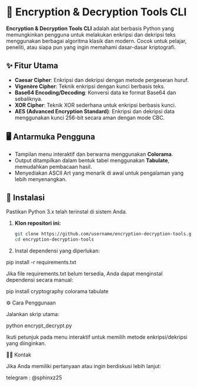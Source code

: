 # 🔐 Encryption & Decryption Tools CLI

**Encryption & Decryption Tools CLI** adalah alat berbasis Python yang memungkinkan pengguna untuk melakukan enkripsi dan dekripsi teks menggunakan berbagai algoritma klasik dan modern. Cocok untuk pelajar, peneliti, atau siapa pun yang ingin memahami dasar-dasar kriptografi.

## ✨ Fitur Utama

- **Caesar Cipher**: Enkripsi dan dekripsi dengan metode pergeseran huruf.
- **Vigenère Cipher**: Teknik enkripsi dengan kunci berbasis teks.
- **Base64 Encoding/Decoding**: Konversi data ke format Base64 dan sebaliknya.
- **XOR Cipher**: Teknik XOR sederhana untuk enkripsi berbasis kunci.
- **AES (Advanced Encryption Standard)**: Enkripsi dan dekripsi data menggunakan kunci 256-bit secara aman dengan mode CBC.

## 🖥️ Antarmuka Pengguna

- Tampilan menu interaktif dan berwarna menggunakan **Colorama**.
- Output ditampilkan dalam bentuk tabel menggunakan **Tabulate**, memudahkan pembacaan hasil.
- Menyediakan ASCII Art yang menarik di awal untuk pengalaman yang lebih menyenangkan.

## 🚀 Instalasi

Pastikan Python 3.x telah terinstal di sistem Anda.

1. **Klon repositori ini:**

   ```bash
   git clone https://github.com/username/encryption-decryption-tools.git
   cd encryption-decryption-tools

2. Instal dependensi yang diperlukan:

pip install -r requirements.txt

Jika file requirements.txt belum tersedia, Anda dapat menginstal dependensi secara manual:

pip install cryptography colorama tabulate



⚙️ Cara Penggunaan

Jalankan skrip utama:

python encrypt_decrypt.py

Ikuti petunjuk pada menu interaktif untuk memilih metode enkripsi/dekripsi yang diinginkan.

🙋‍♂️ Kontak

Jika Anda memiliki pertanyaan atau ingin berdiskusi lebih lanjut:

telegram : @sphinxz25
